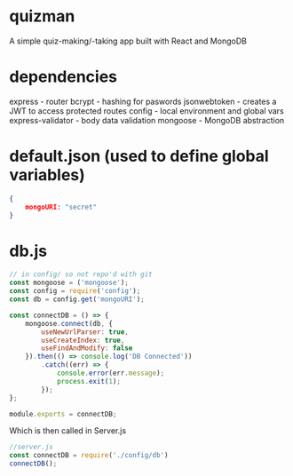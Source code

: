 # quizman
A simple quiz-making/-taking app built with React and MongoDB


# dependencies
express - router
bcrypt - hashing for paswords
jsonwebtoken - creates a JWT to access protected routes
config - local environment and global vars
express-validator - body data validation
mongoose - MongoDB abstraction

# default.json (used to define global variables)
```json
{
    mongoURI: "secret"
}
```

# db.js
```javascript
// in config/ so not repo'd with git
const mongoose = ('mongoose');
const config = require('config');
const db = config.get('mongoURI');

const connectDB = () => {
    mongoose.connect(db, {
        useNewUrlParser: true,
        useCreateIndex: true,
        useFindAndModify: false
    }).then(() => console.log('DB Connected'))
        .catch((err) => {
            console.error(err.message);
            process.exit(1);
        });
};

module.exports = connectDB;
```

Which is then called in Server.js
```javascript
//server.js
const connectDB = require('./config/db') 
connectDB();
```


